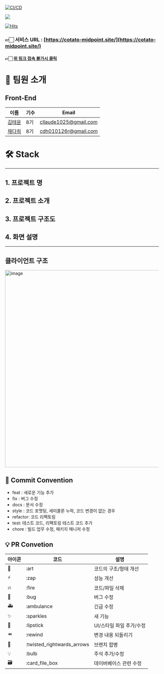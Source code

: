 [![CI/CD](https://github.com/IT-Cotato/9th-Midpoint-FE/actions/workflows/deploy.yml/badge.svg)](https://github.com/IT-Cotato/9th-Midpoint-FE/actions/workflows/deploy.yml)

<div><img src="https://capsule-render.vercel.app/api?type=waving&color=4B89DC&height=300&section=header&text=중간지점찾기&fontSize=90&fontColor=ffffff" /></div>


[![Hits](https://hits.seeyoufarm.com/api/count/incr/badge.svg?url=https%3A%2F%2Fgithub.com%2FIT-Cotato%2F9th-Midpoint-FE&count_bg=%231484DB&title_bg=%232F2E2E&icon=googlemaps.svg&icon_color=%23FBFBFB&title=%EC%A4%91%EA%B0%84%EC%A7%80%EC%A0%90%EC%B0%BE%EA%B8%B0&edge_flat=false)](https://hits.seeyoufarm.com)

### 👉🏻  서비스 URL : [https://cotato-midpoint.site/](https://cotato-midpoint.site/)
#### 👉🏻 [위 링크 접속 불가시 클릭](http://cotato-midpoint.s3-website.ap-northeast-2.amazonaws.com)
 
# 👋 팀원 소개

## Front-End

| 이름                                         | 기수   | Email                |
| -------------------------------------------- | ------ | -------------------- |
| [김태윤](https://github.com/Cllaude99)       | 8기 | cllaude1025@gmail.com |
| [채다희](https://github.com/chae-dahee) |  8기 | cdh010126r@gmail.com |


# 🛠️ Stack

---

## 1. 프로젝트 명


## 2. 프로젝트 소개


## 3. 프로젝트 구조도


## 4. 화면 설명


---


## 클라이언트 구조
<img width="647" alt="image" src="https://github.com/IT-Cotato/9th-Midpoint-FE/assets/96279437/48ed4311-6177-4a87-8e84-771eb1814b35">



## 🎯 Commit Convention

-   feat : 새로운 기능 추가
-   fix : 버그 수정
-   docs : 문서 수정
-   style : 코드 포맷팅, 세미콜론 누락, 코드 변경이 없는 경우
-   refactor: 코드 리펙토링
-   test: 테스트 코드, 리펙토링 테스트 코드 추가
-   chore : 빌드 업무 수정, 패키지 매니저 수정

## 💡 PR Convetion

| 아이콘 | 코드                       | 설명                     |
| ------ | -------------------------- | ------------------------ |
| 🎨     | :art                       | 코드의 구조/형태 개선    |
| ⚡️    | :zap                       | 성능 개선                |
| 🔥     | :fire                      | 코드/파일 삭제           |
| 🐛     | :bug                       | 버그 수정                |
| 🚑     | :ambulance                 | 긴급 수정                |
| ✨     | :sparkles                  | 새 기능                  |
| 💄     | :lipstick                  | UI/스타일 파일 추가/수정 |
| ⏪     | :rewind                    | 변경 내용 되돌리기       |
| 🔀     | :twisted_rightwards_arrows | 브랜치 합병              |
| 💡     | :bulb                      | 주석 추가/수정           |
| 🗃      | :card_file_box             | 데이버베이스 관련 수정   |
